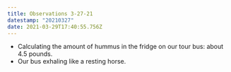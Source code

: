 ```yaml
---
title: Observations 3-27-21
datestamp: "20210327"
date: 2021-03-29T17:40:55.756Z
---
```

- Calculating the amount of hummus in the fridge on our tour bus: about 4.5 pounds.
- Our bus exhaling like a resting horse.